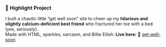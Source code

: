 ### 💖 Highlight Project
I built a chaotic little “get well soon” site to cheer up my **hilarious and slightly calcium-deficient best friend** who fractured her toe with a bed (yes, seriously).  
Made with HTML, sparkles, sarcasm, and Billie Eilish:
**Live here:** 
🔗 [get-well-soon](https://aaryakshirsagar.github.io/get-well-soon)

